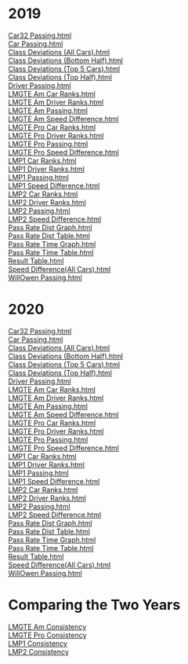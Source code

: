<h1>2019</h1>
<a href = "2019/Car32_Passing.html">Car32 Passing.html</a><br>
<a href = "2019/Car_Passing.html">Car Passing.html</a><br>
<a href = "2019/Class_Deviations_(All Cars).html">Class Deviations (All Cars).html</a><br>
<a href = "2019/Class_Deviations_(Bottom Half).html">Class Deviations (Bottom Half).html</a><br>
<a href = "2019/Class_Deviations_(Top 5 Cars).html">Class Deviations (Top 5 Cars).html</a><br>
<a href = "2019/Class_Deviations_(Top Half).html">Class Deviations (Top Half).html</a><br>
<a href = "2019/Driver_Passing.html">Driver Passing.html</a><br>
<a href = "2019/LMGTE Am_Car_Ranks.html">LMGTE Am Car Ranks.html</a><br>
<a href = "2019/LMGTE Am_Driver_Ranks.html">LMGTE Am Driver Ranks.html</a><br>
<a href = "2019/LMGTE Am_Passing.html">LMGTE Am Passing.html</a><br>
<a href = "2019/LMGTE Am_Speed_Difference.html">LMGTE Am Speed Difference.html</a><br>
<a href = "2019/LMGTE Pro_Car_Ranks.html">LMGTE Pro Car Ranks.html</a><br>
<a href = "2019/LMGTE Pro_Driver_Ranks.html">LMGTE Pro Driver Ranks.html</a><br>
<a href = "2019/LMGTE Pro_Passing.html">LMGTE Pro Passing.html</a><br>
<a href = "2019/LMGTE Pro_Speed_Difference.html">LMGTE Pro Speed Difference.html</a><br>
<a href = "2019/LMP1_Car_Ranks.html">LMP1 Car Ranks.html</a><br>
<a href = "2019/LMP1_Driver_Ranks.html">LMP1 Driver Ranks.html</a><br>
<a href = "2019/LMP1_Passing.html">LMP1 Passing.html</a><br>
<a href = "2019/LMP1_Speed_Difference.html">LMP1 Speed Difference.html</a><br>
<a href = "2019/LMP2_Car_Ranks.html">LMP2 Car Ranks.html</a><br>
<a href = "2019/LMP2_Driver_Ranks.html">LMP2 Driver Ranks.html</a><br>
<a href = "2019/LMP2_Passing.html">LMP2 Passing.html</a><br>
<a href = "2019/LMP2_Speed_Difference.html">LMP2 Speed Difference.html</a><br>
<a href = "2019/Pass_Rate_Dist_Graph.html">Pass Rate Dist Graph.html</a><br>
<a href = "2019/Pass_Rate_Dist_Table.html">Pass Rate Dist Table.html</a><br>
<a href = "2019/Pass_Rate_Time_Graph.html">Pass Rate Time Graph.html</a><br>
<a href = "2019/Pass_Rate_Time_Table.html">Pass Rate Time Table.html</a><br>
<a href = "2019/Result_Table.html">Result Table.html</a><br>
<a href = "2019/Speed_Difference(All Cars).html">Speed Difference(All Cars).html</a><br>
<a href = "2019/WillOwen_Passing.html">WillOwen Passing.html</a><br>

<h1>2020</h1>
<a href = "2020/Car32_Passing.html">Car32 Passing.html</a><br>
<a href = "2020/Car_Passing.html">Car Passing.html</a><br>
<a href = "2020/Class_Deviations_(All Cars).html">Class Deviations (All Cars).html</a><br>
<a href = "2020/Class_Deviations_(Bottom Half).html">Class Deviations (Bottom Half).html</a><br>
<a href = "2020/Class_Deviations_(Top 5 Cars).html">Class Deviations (Top 5 Cars).html</a><br>
<a href = "2020/Class_Deviations_(Top Half).html">Class Deviations (Top Half).html</a><br>
<a href = "2020/Driver_Passing.html">Driver Passing.html</a><br>
<a href = "2020/LMGTE Am_Car_Ranks.html">LMGTE Am Car Ranks.html</a><br>
<a href = "2020/LMGTE Am_Driver_Ranks.html">LMGTE Am Driver Ranks.html</a><br>
<a href = "2020/LMGTE Am_Passing.html">LMGTE Am Passing.html</a><br>
<a href = "2020/LMGTE Am_Speed_Difference.html">LMGTE Am Speed Difference.html</a><br>
<a href = "2020/LMGTE Pro_Car_Ranks.html">LMGTE Pro Car Ranks.html</a><br>
<a href = "2020/LMGTE Pro_Driver_Ranks.html">LMGTE Pro Driver Ranks.html</a><br>
<a href = "2020/LMGTE Pro_Passing.html">LMGTE Pro Passing.html</a><br>
<a href = "2020/LMGTE Pro_Speed_Difference.html">LMGTE Pro Speed Difference.html</a><br>
<a href = "2020/LMP1_Car_Ranks.html">LMP1 Car Ranks.html</a><br>
<a href = "2020/LMP1_Driver_Ranks.html">LMP1 Driver Ranks.html</a><br>
<a href = "2020/LMP1_Passing.html">LMP1 Passing.html</a><br>
<a href = "2020/LMP1_Speed_Difference.html">LMP1 Speed Difference.html</a><br>
<a href = "2020/LMP2_Car_Ranks.html">LMP2 Car Ranks.html</a><br>
<a href = "2020/LMP2_Driver_Ranks.html">LMP2 Driver Ranks.html</a><br>
<a href = "2020/LMP2_Passing.html">LMP2 Passing.html</a><br>
<a href = "2020/LMP2_Speed_Difference.html">LMP2 Speed Difference.html</a><br>
<a href = "2020/Pass_Rate_Dist_Graph.html">Pass Rate Dist Graph.html</a><br>
<a href = "2020/Pass_Rate_Dist_Table.html">Pass Rate Dist Table.html</a><br>
<a href = "2020/Pass_Rate_Time_Graph.html">Pass Rate Time Graph.html</a><br>
<a href = "2020/Pass_Rate_Time_Table.html">Pass Rate Time Table.html</a><br>
<a href = "2020/Result_Table.html">Result Table.html</a><br>
<a href = "2020/Speed_Difference(All Cars).html">Speed Difference(All Cars).html</a><br>
<a href = "2020/WillOwen_Passing.html">WillOwen Passing.html</a><br>

<h1>Comparing the Two Years</h1>
<a href = "Comparison/LMGTE Am_Consistency_Graph.html">LMGTE Am Consistency</a><br>
<a href = "Comparison/LMGTE Pro_Consistency_Graph.html">LMGTE Pro Consistency</a><br>
<a href = "Comparison/LMP1_Consistency_Graph.html">LMP1 Consistency</a><br>
<a href = "Comparison/LMP2_Consistency_Graph.html">LMP2 Consistency</a><br>
